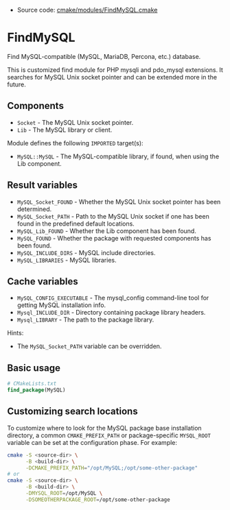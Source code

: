 <!-- This is auto-generated file. -->
* Source code: [cmake/modules/FindMySQL.cmake](https://github.com/petk/php-build-system/blob/master/cmake/cmake/modules/FindMySQL.cmake)

# FindMySQL

Find MySQL-compatible (MySQL, MariaDB, Percona, etc.) database.

This is customized find module for PHP mysqli and pdo_mysql extensions. It
searches for MySQL Unix socket pointer and can be extended more in the future.

## Components

* `Socket` - The MySQL Unix socket pointer.
* `Lib` - The MySQL library or client.

Module defines the following `IMPORTED` target(s):

* `MySQL::MySQL` - The MySQL-compatible library, if found, when using the Lib
  component.

## Result variables

* `MySQL_Socket_FOUND` - Whether the MySQL Unix socket pointer has been
  determined.
* `MySQL_Socket_PATH` - Path to the MySQL Unix socket if one has been found in
  the predefined default locations.
* `MySQL_Lib_FOUND` - Whether the Lib component has been found.
* `MySQL_FOUND` - Whether the package with requested components has been found.
* `MySQL_INCLUDE_DIRS` - MySQL include directories.
* `MySQL_LIBRARIES` - MySQL libraries.

## Cache variables

* `MySQL_CONFIG_EXECUTABLE` - The mysql_config command-line tool for getting
  MySQL installation info.
* `Mysql_INCLUDE_DIR` - Directory containing package library headers.
* `Mysql_LIBRARY` - The path to the package library.

Hints:

* The `MySQL_Socket_PATH` variable can be overridden.

## Basic usage

```cmake
# CMakeLists.txt
find_package(MySQL)
```

## Customizing search locations

To customize where to look for the MySQL package base
installation directory, a common `CMAKE_PREFIX_PATH` or
package-specific `MYSQL_ROOT` variable can be set at
the configuration phase. For example:

```sh
cmake -S <source-dir> \
      -B <build-dir> \
      -DCMAKE_PREFIX_PATH="/opt/MySQL;/opt/some-other-package"
# or
cmake -S <source-dir> \
      -B <build-dir> \
      -DMYSQL_ROOT=/opt/MySQL \
      -DSOMEOTHERPACKAGE_ROOT=/opt/some-other-package
```
